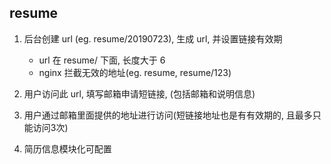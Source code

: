 ## resume

1. 后台创建 url (eg. resume/20190723), 生成 url, 并设置链接有效期
    - url 在 resume/ 下面, 长度大于 6
    - nginx 拦截无效的地址(eg. resume, resume/123)
2. 用户访问此 url, 填写邮箱申请短链接, (包括邮箱和说明信息)
3. 用户通过邮箱里面提供的地址进行访问(短链接地址也是有有效期的, 且最多只能访问3次)

4. 简历信息模块化可配置

